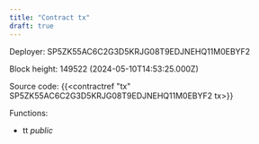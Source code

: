 ```yaml
---
title: "Contract tx"
draft: true
---
```

Deployer: SP5ZK55AC6C2G3D5KRJG08T9EDJNEHQ11M0EBYF2


 



Block height: 149522 (2024-05-10T14:53:25.000Z)

Source code: {{<contractref "tx" SP5ZK55AC6C2G3D5KRJG08T9EDJNEHQ11M0EBYF2 tx>}}

Functions:

* tt _public_
